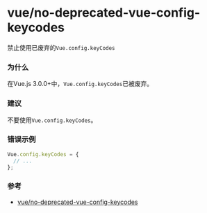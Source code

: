 # vue/no-deprecated-vue-config-keycodes

禁止使用已废弃的`Vue.config.keyCodes`

### 为什么

在Vue.js 3.0.0+中，`Vue.config.keyCodes`已被废弃。

### 建议

不要使用`Vue.config.keyCodes`。

### 错误示例

```js
Vue.config.keyCodes = {
  // ...
};
```

### 参考

- [vue/no-deprecated-vue-config-keycodes](https://eslint.vuejs.org/rules/no-deprecated-vue-config-keycodes.html)
